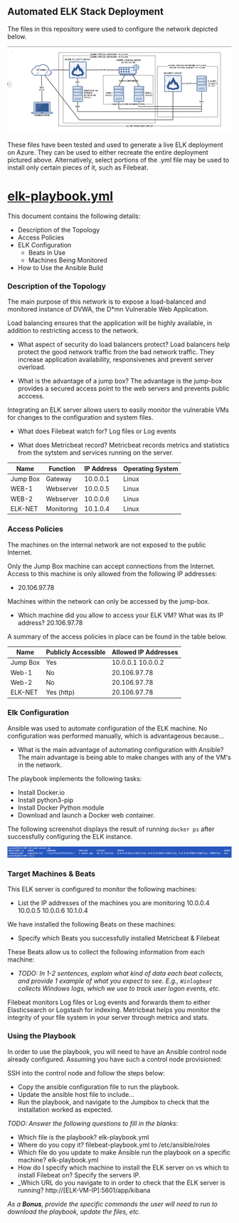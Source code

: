 ## Automated ELK Stack Deployment

The files in this repository were used to configure the network depicted below.

![ELK NETWORK DIAGRAM](diagrams/elk-diagram.png)

These files have been tested and used to generate a live ELK deployment on Azure. They can be used to either recreate the entire deployment pictured above. Alternatively, select portions of the .yml file may be used to install only certain pieces of it, such as Filebeat.

# [elk-playbook.yml](ansible/elk-playbook.yml) 

This document contains the following details:
- Description of the Topology
- Access Policies
- ELK Configuration
  - Beats in Use
  - Machines Being Monitored
- How to Use the Ansible Build


### Description of the Topology

The main purpose of this network is to expose a load-balanced and monitored instance of DVWA, the D*mn Vulnerable Web Application.

Load balancing ensures that the application will be highly available, in addition to restricting access to the network.
- What aspect of security do load balancers protect? 
    Load balancers help protect the good network traffic from the bad network traffic. They increase application availability, responsivenes and prevent server overload. 

- What is the advantage of a jump box?
    The advantage is the jump-box provides a secured access point to the web servers and prevents public acccess. 

Integrating an ELK server allows users to easily monitor the vulnerable VMs for changes to the configuration and system files.
- What does Filebeat watch for? 
    Log files or Log events

- What does Metricbeat record? 
    Metricbeat records metrics and statistics from the sytstem and services running on the server.

| Name     | Function  | IP Address | Operating System |
|----------|-----------|------------|------------------|
| Jump Box | Gateway   | 10.0.0.1   | Linux            |
| WEB-1    | Webserver | 10.0.0.5   | Linux            |
| WEB-2    | Webserver | 10.0.0.6   | Linux            |
| ELK-NET  | Monitoring| 10.1.0.4   | Linux            |

### Access Policies

The machines on the internal network are not exposed to the public Internet. 

Only the Jump Box machine can accept connections from the Internet. Access to this machine is only allowed from the following IP addresses:
- 20.106.97.78

Machines within the network can only be accessed by the jump-box.
- Which machine did you allow to access your ELK VM? What was its IP address? 20.106.97.78

A summary of the access policies in place can be found in the table below.

| Name     | Publicly Accessible | Allowed IP Addresses |
|----------|---------------------|----------------------|
| Jump Box | Yes                 | 10.0.0.1 10.0.0.2    |
| Web-1    | No                  | 20.106.97.78         |
| Web-2    | No                  | 20.106.97.78         |
| ELK-NET  | Yes (http)          | 20.106.97.78         |

### Elk Configuration

Ansible was used to automate configuration of the ELK machine. No configuration was performed manually, which is advantageous because...
- What is the main advantage of automating configuration with Ansible? 
    The main advantage is being able to make changes with any of the VM's in the network. 

The playbook implements the following tasks:
- Install Docker.io
- Install python3-pip
- Install Docker Python module
- Download and launch a Docker web container. 

The following screenshot displays the result of running `docker ps` after successfully configuring the ELK instance.

![Docker PS](Images/docker_ps.png)

### Target Machines & Beats
This ELK server is configured to monitor the following machines:
- List the IP addresses of the machines you are monitoring
    10.0.0.4 10.0.0.5 10.0.0.6 10.1.0.4

We have installed the following Beats on these machines:
- Specify which Beats you successfully installed
    Metricbeat & Filebeat

These Beats allow us to collect the following information from each machine:
- _TODO: In 1-2 sentences, explain what kind of data each beat collects, and provide 1 example of what you expect to see. E.g., `Winlogbeat` collects Windows logs, which we use to track user logon events, etc._

 Filebeat monitors Log files or Log events and forwards them to either Elasticsearch or Logstash for indexing. Metricbeat helps you monitor the integrity of your file system in your server through metrics and stats.

### Using the Playbook
In order to use the playbook, you will need to have an Ansible control node already configured. Assuming you have such a control node provisioned: 

SSH into the control node and follow the steps below:
- Copy the ansible configuration file to run the playbook.
- Update the ansible host file to include...
- Run the playbook, and navigate to the Jumpbox to check that the installation worked as expected.

_TODO: Answer the following questions to fill in the blanks:_
- Which file is the playbook? elk-playbook.yml 
- Where do you copy it? filebeat-playbook.yml to /etc/ansible/roles
- Which file do you update to make Ansible run the playbook on a specific machine? elk-playbook.yml 
- How do I specify which machine to install the ELK server on vs which to install Filebeat on? Specify the servers IP. 
- _Which URL do you navigate to in order to check that the ELK server is running? http://[ELK-VM-IP]:5601/app/kibana


_As a **Bonus**, provide the specific commands the user will need to run to download the playbook, update the files, etc._